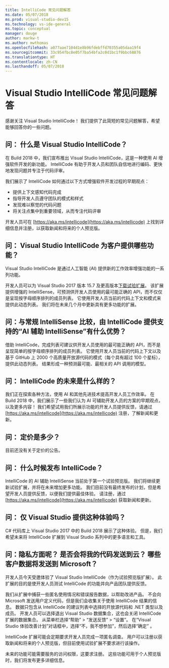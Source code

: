 ```yaml
---
title: IntelliCode 常见问题解答
ms.date: 05/07/2018
ms.prod: visual-studio-dev15
ms.technology: vs-ide-general
ms.topic: conceptual
manager: douge
author: markw-t
ms.author: mwthomas
ms.openlocfilehash: a077aae7104d1e8b96fdebffd70355a05daa19f4
ms.sourcegitcommit: 33c954fbc8e05f7ba54bfa2c0d1bc1f9bbc68876
ms.translationtype: HT
ms.contentlocale: zh-CN
ms.lasthandoff: 05/07/2018
---
```

# Visual Studio IntelliCode 常见问题解答

感谢关注 Visual Studio IntelliCode！ 我们提供了此简短的常见问题解答，希望能够回答你的一些问题。

## 问： 什么是 Visual Studio IntelliCode？

在 Build 2018 中，我们宣布推出 Visual Studio IntelliCode，这是一种使用 AI 增强软件开发的新功能。 IntelliCode 有助于开发人员和团队自信地进行编码、更快地发现问题并专注于代码评审。

我们展示了 IntelliCode 如何通过以下方式增强软件开发过程的早期观点：

- 提供上下文感知代码完成
- 指导开发人员遵守团队的模式和样式
- 发现难以察觉的代码问题
- 将关注点集中到重要领域，从而专注代码评审

开发人员可在 [https://aka.ms/intellicode](https://aka.ms/intellicode) 上找到详细信息并注册，以获取新闻和将来的个人预览版。

## 问： Visual Studio IntelliCode 为客户提供哪些功能？

Visual Studio IntelliCode 是通过人工智能 (AI) 提供新的工作效率增强功能的一系列功能。

开发人员可以为 Visual Studio 2017 版本 15.7 及更高版本[下载试验扩展](https://go.microsoft.com/fwlink/?linkid=872707)。 该扩展提供增强的 IntelliSense，可预测供开发人员使用的最可能正确的 API，而不仅仅是呈现按字母顺序排列的成员列表。 它使用开发人员当前的代码上下文和模式来提供此动态列表。 我们将在未来几个月中更新具有更多功能的扩展。

## 问：与常规 IntelliSense 比较，由 IntelliCode 提供支持的“AI 辅助 IntelliSense”有什么优势？

借助 IntelliCode，完成列表可建议供开发人员使用的最可能正确的 API，而不是呈现简单的按字母顺序排列的成员列表。 它使用开发人员当前的代码上下文以及基于 GitHub 上 2000 个高质量开放源代码的模式（每个具有超过 100 个星标），提供此动态列表。 结果形成一种预测最可能、最相关的 API 调用的模型。

## 问： IntelliCode 的未来是什么样的？

我们正在探索各种方法，使用 AI 和其他先进技术提高开发人员工作效率。 在 Build 2018 中，我们展示了一些我们认为 AI 可辅助开发人员的方案的早期观点，以及更多内容！ 我们希望试用我们所展示功能的开发人员提供反馈，请通过 [https://aka.ms/intellicode](https://aka.ms/intellicode) 注册，了解新闻和更新。

## 问： 定价是多少？

目前还没有关于定价的公告。

## 问： 什么时候发布 IntelliCode？

IntelliCode 的 AI 辅助 IntelliSense 当前处于第一个试验预览版。 我们将继续更新试验扩展，并将在未来增加更多功能。 我们目前没有最终发布的计划，但是希望开发人员提供反馈，以便我们提供最佳体验。 请注册，通过 [https://aka.ms/intellicode](https://aka.ms/intellicode) 获取新闻和更新。

## 问： 仅 Visual Studio 提供这种体验吗？

C# 代码库上 Visual Studio 2017 中的 Build 2018 展示了这种体验。 但是，我们希望未来将 IntelliCode 扩展到 Visual Studio 系列中的更多语言和工具。

## 问：隐私方面呢？ 是否会将我的代码发送到云？ 哪些客户数据将发送到 Microsoft？

开发人员今天受邀体验了 Visual Studio IntelliCode（作为试验预览版扩展）。 此扩展的目的是使开发人员测试 IntelliCode 的功能并向产品团队提供反馈。

我们从扩展中捕获一些匿名使用情况和错误报告数据，以帮助改进产品。 不会向 Microsoft 发送用户定义代码，但是我们会收集关于使用 IntelliCode 结果的信息。 数据只包含从 IntelliCode 的建议列表中选择的开放源代码和 .NET 类型以及成员。 开发人员可以选择退出 Visual Studio 数据集合，这也会关闭 IntelliCode 扩展的数据集合。 从菜单栏选择“帮助” > “发送反馈” > “设置”。 在“Visual Studio 体验改善计划”对话框中，选择“不，我不想参加”，然后选择“确定” 。

IntelliCode 扩展可能会定期要求开发人员完成一项匿名调查。 用户可以注册以获取新闻和将来的个人预览版，但目前使用试验扩展不要求进行该操作。

未来的功能可能需要服务的访问权限，这要求注册。 这些功能可用于个人预览版时，我们将发布更多详细信息。